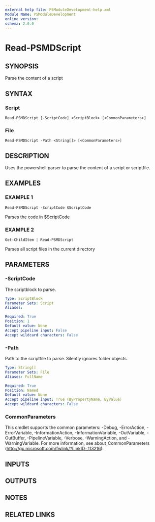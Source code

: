 ```yaml
---
external help file: PSModuleDevelopment-help.xml
Module Name: PSModuleDevelopment
online version:
schema: 2.0.0
---
```


# Read-PSMDScript

## SYNOPSIS
Parse the content of a script

## SYNTAX

### Script
```
Read-PSMDScript [-ScriptCode] <ScriptBlock> [<CommonParameters>]
```

### File
```
Read-PSMDScript -Path <String[]> [<CommonParameters>]
```

## DESCRIPTION
Uses the powershell parser to parse the content of a script or scriptfile.

## EXAMPLES

### EXAMPLE 1
```
Read-PSMDScript -ScriptCode $ScriptCode
```

Parses the code in $ScriptCode

### EXAMPLE 2
```
Get-ChildItem | Read-PSMDScript
```

Parses all script files in the current directory

## PARAMETERS

### -ScriptCode
The scriptblock to parse.

```yaml
Type: ScriptBlock
Parameter Sets: Script
Aliases:

Required: True
Position: 1
Default value: None
Accept pipeline input: False
Accept wildcard characters: False
```

### -Path
Path to the scriptfile to parse.
Silently ignores folder objects.

```yaml
Type: String[]
Parameter Sets: File
Aliases: FullName

Required: True
Position: Named
Default value: None
Accept pipeline input: True (ByPropertyName, ByValue)
Accept wildcard characters: False
```

### CommonParameters
This cmdlet supports the common parameters: -Debug, -ErrorAction, -ErrorVariable, -InformationAction, -InformationVariable, -OutVariable, -OutBuffer, -PipelineVariable, -Verbose, -WarningAction, and -WarningVariable. For more information, see about_CommonParameters (http://go.microsoft.com/fwlink/?LinkID=113216).

## INPUTS

## OUTPUTS

## NOTES

## RELATED LINKS
